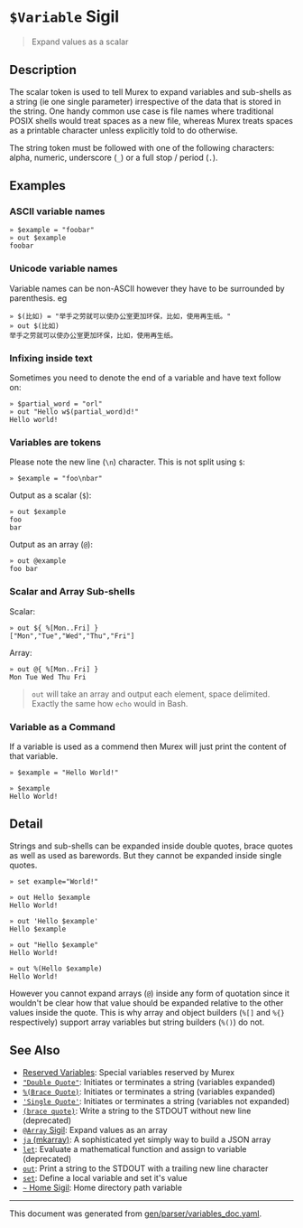 # `$Variable` Sigil

> Expand values as a scalar

## Description

The scalar token is used to tell Murex to expand variables and sub-shells as a
string (ie one single parameter) irrespective of the data that is stored in the
string. One handy common use case is file names where traditional POSIX shells
would treat spaces as a new file, whereas Murex treats spaces as a printable
character unless explicitly told to do otherwise.

The string token must be followed with one of the following characters: 
alpha, numeric, underscore (`_`) or a full stop / period (`.`).



## Examples

### ASCII variable names

```
» $example = "foobar"
» out $example
foobar
```

### Unicode variable names

Variable names can be non-ASCII however they have to be surrounded by
parenthesis. eg

```
» $(比如) = "举手之劳就可以使办公室更加环保，比如，使用再生纸。"
» out $(比如)
举手之劳就可以使办公室更加环保，比如，使用再生纸。
```

### Infixing inside text

Sometimes you need to denote the end of a variable and have text follow on:

```
» $partial_word = "orl"
» out "Hello w$(partial_word)d!"
Hello world!
```

### Variables are tokens

Please note the new line (`\n`) character. This is not split using `$`:

```
» $example = "foo\nbar"
```

Output as a scalar (`$`):

```
» out $example
foo
bar
```

Output as an array (`@`):

```
» out @example
foo bar
```

### Scalar and Array Sub-shells

Scalar:

```
» out ${ %[Mon..Fri] }
["Mon","Tue","Wed","Thu","Fri"]
```

Array:

```
» out @{ %[Mon..Fri] }
Mon Tue Wed Thu Fri
```

> `out` will take an array and output each element, space delimited. Exactly
> the same how `echo` would in Bash.

### Variable as a Command

If a variable is used as a commend then Murex will just print the content of
that variable.

```
» $example = "Hello World!"

» $example
Hello World!
```

## Detail

Strings and sub-shells can be expanded inside double quotes, brace quotes as
well as used as barewords. But they cannot be expanded inside single quotes.

```
» set example="World!"

» out Hello $example
Hello World!

» out 'Hello $example'
Hello $example

» out "Hello $example"
Hello World!

» out %(Hello $example)
Hello World!
```

However you cannot expand arrays (`@`) inside any form of quotation since
it wouldn't be clear how that value should be expanded relative to the
other values inside the quote. This is why array and object builders (`%[]`
and `%{}` respectively) support array variables but string builders (`%()`)
do not.

## See Also

* [Reserved Variables](../user-guide/reserved-vars.md):
  Special variables reserved by Murex
* [`"Double Quote"`](../parser/double-quote.md):
  Initiates or terminates a string (variables expanded)
* [`%(Brace Quote)`](../parser/brace-quote.md):
  Initiates or terminates a string (variables expanded)
* [`'Single Quote'`](../parser/single-quote.md):
  Initiates or terminates a string (variables not expanded)
* [`(brace quote)`](../parser/brace-quote-func.md):
  Write a string to the STDOUT without new line (deprecated)
* [`@Array` Sigil](../parser/array.md):
  Expand values as an array
* [`ja` (mkarray)](../commands/ja.md):
  A sophisticated yet simply way to build a JSON array
* [`let`](../commands/let.md):
  Evaluate a mathematical function and assign to variable (deprecated)
* [`out`](../commands/out.md):
  Print a string to the STDOUT with a trailing new line character
* [`set`](../commands/set.md):
  Define a local variable and set it's value
* [`~` Home Sigil](../parser/tilde.md):
  Home directory path variable

<hr/>

This document was generated from [gen/parser/variables_doc.yaml](https://github.com/lmorg/murex/blob/master/gen/parser/variables_doc.yaml).